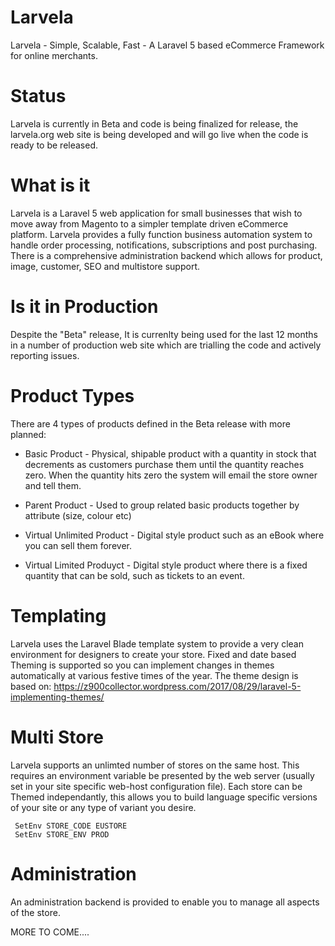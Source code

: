 # Larvela
Larvela - Simple, Scalable, Fast - A Laravel 5 based eCommerce Framework for online merchants.

# Status
Larvela is currently in Beta and code is being finalized for release, the larvela.org web site is being developed and will go live when the code is ready to be released.

# What is it
Larvela is a Laravel 5 web application for small businesses that wish to move away from Magento to a simpler template driven
eCommerce platform. Larvela provides a fully function business automation system to handle order processing, notifications, subscriptions and post purchasing. There is a comprehensive administration backend which allows for product, image, customer, SEO and multistore support.

# Is it in Production

Despite the "Beta" release, It is currenlty being used for the last 12 months in a number of production web site which are trialling the code and actively reporting issues.

# Product Types

There are 4 types of products defined in the Beta release with more planned:

* Basic Product - Physical, shipable product with a quantity in stock that decrements as customers purchase them until the quantity reaches zero. When the quantity hits zero the system will email the store owner and tell them.

* Parent Product - Used to group related basic products together by attribute (size, colour etc)

* Virtual Unlimited Product - Digital style product such as an eBook where you can sell them forever.

* Virtual Limited Produyct - Digital style product where there is a fixed quantity that can be sold, such as tickets to an event.


# Templating

Larvela uses the Laravel Blade template system to provide a very clean environment for designers to create your store.
Fixed and date based Theming is supported so you can implement changes in themes automatically at various festive times of the year. The theme design is based on: https://z900collector.wordpress.com/2017/08/29/laravel-5-implementing-themes/

# Multi Store

Larvela supports an unlimted number of stores on the same host. This requires an environment variable be presented by the web server (usually set in your site specific web-host configuration file). Each store can be Themed independantly, this allows you to build language specific versions of your site or any type of variant you desire.

```
 SetEnv STORE_CODE EUSTORE
 SetEnv STORE_ENV PROD
```
# Administration

An administration backend is provided to enable you to manage all aspects of the store.

MORE TO COME....
